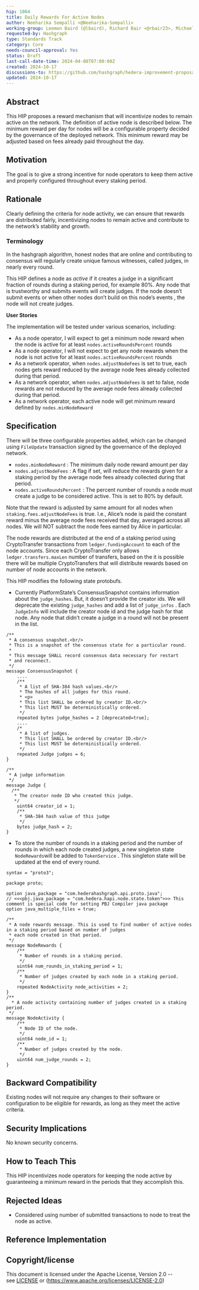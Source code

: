 ```yaml
---
hip: 1064
title: Daily Rewards For Active Nodes
author: Neeharika Sompalli <@Neeharika-Sompalli>
working-group: Leemon Baird (@lbaird), Richard Bair <@rbair23>, Michael Tinker <@tinker-michaelj>
requested-by: Hashgraph
type: Standards Track
category: Core
needs-council-approval: Yes
status: Draft
last-call-date-time: 2024-04-08T07:00:00Z
created: 2024-10-17
discussions-to: https://github.com/hashgraph/hedera-improvement-proposal/discussions/1063
updated: 2024-10-17
---
```


## Abstract

This HIP proposes a reward mechanism that will incentivize nodes to remain active on the network. The definition of active node is described below. The minimum reward per day for nodes will be a configurable property decided by the governance of the deployed network. This minimum reward may be adjusted based on fees already paid throughout the day.

## Motivation

The goal is to give a strong incentive for node operators to keep them active and properly configured throughout every staking period.

## Rationale

Clearly defining the criteria for node activity, we can ensure that rewards are distributed fairly, incentivizing nodes to remain active and contribute to the network’s stability and growth.

### Terminology

In the hashgraph algorithm, honest nodes that are online and contributing to consensus will regularly create unique famous witnesses, called judges, in nearly every round.

This HIP defines a node as *active* if it creates a judge in a significant fraction of rounds during a staking period, for example 80%. Any node that is trustworthy and submits events will create judges. If the node doesn’t submit events or when other nodes don’t build on this node’s events ,  the node will not create judges.

**User Stories**

The implementation will be tested under various scenarios, including:

- As a node operator, I will expect to get a minimum node reward when the node is active for at least `nodes.activeRoundsPercent`  rounds
- As a node operator, I will not expect to get any node rewards when the node is not active for at least `nodes.activeRoundsPercent`  rounds
- As a network operator, when `nodes.adjustNodeFees` is set to true, each nodes gets reward reduced by the average node fees already collected during that period.
- As a network operator, when `nodes.adjustNodeFees` is set to false, node rewards are not reduced by the average node fees already collected during that period.
- As  a network operator, each active node will get minimum reward defined by `nodes.minNodeReward`

## Specification

There will be three configurable properties added, which can be changed using `FileUpdate` transaction signed by the governance of the deployed network.

- `nodes.minNodeReward` : The minimum daily node reward amount per day
- `nodes.adjustNodeFees` : A flag if set, will reduce the rewards given for a staking period by the average node fees already collected during that period.
- `nodes.activeRoundsPercent` : The percent number of rounds a node must create a judge to be considered active. This is set to 80% by default.

Note that the reward is adjusted by same amount for all nodes when `staking.fees.adjustNodeFees` is true. I.e., Alice’s node is paid the constant reward minus the average node fees received that day, averaged across all nodes. We will NOT subtract the node fees earned by Alice in particular.

The node rewards are distributed at the end of a staking period using CryptoTransfer transactions from `ledger.fundingAccount` to each of the node accounts. Since each CryptoTransfer only allows `ledger.transfers.maxLen` number of transfers, based on the it is possible there will be multiple CryptoTransfers that will distribute rewards based on number of node accounts in the network.

This HIP modifies the following state protobufs.

- Currently PlatformState’s ConsensusSnapshot contains information about the `judge_hashes`. But, it doesn’t provide the creator ids. We will deprecate the existing `judge_hashes`  and add a list of `judge_infos` . Each `JudgeInfo` will include the creator node id and the judge hash for that node. Any node that didn’t create a judge in a round will not be present in the list.

```
/**
 * A consensus snapshot.<br/>
 * This is a snapshot of the consensus state for a particular round.
 *
 * This message SHALL record consensus data necessary for restart
 * and reconnect.
 */
message ConsensusSnapshot {
    ....
    /**
     * A list of SHA-384 hash values.<br/>
     * The hashes of all judges for this round.
     * <p>
     * This list SHALL be ordered by creator ID.<br/>
     * This list MUST be deterministically ordered.
     */
    repeated bytes judge_hashes = 2 [deprecated=true];
    ....
    /*
     * A list of judges.
     * This list SHALL be ordered by creator ID.<br/>
     * This list MUST be deterministically ordered.
     */
    repeated Judge judges = 6;
}

/**
 * A judge information
 */
message Judge {
  /**
   * The creator node ID who created this judge.
   */
    uint64 creator_id = 1;
    /**
     * SHA-384 hash value of this judge
     */
    bytes judge_hash = 2;
}
```

- To store the number of rounds in a staking period and the number of rounds in which each node created judges, a new singleton state `NodeRewards`will be added to `TokenService` . This singleton state will be updated at the end of every round.

```
syntax = "proto3";

package proto;

option java_package = "com.hederahashgraph.api.proto.java";
// <<<pbj.java_package = "com.hedera.hapi.node.state.token">>> This comment is special code for setting PBJ Compiler java package
option java_multiple_files = true;

/**
 * A node rewards message. This is used to find number of active nodes in a staking period based on number of judges
 * each node created in that period.
 */
message NodeRewards {
    /**
     * Number of rounds in a staking period.
     */
    uint64 num_rounds_in_staking_period = 1;
    /**
     * Number of judges created by each node in a staking period.
     */
    repeated NodeActivity node_activities = 2;
}
/**
  * A node activity containing number of judges created in a staking period.
 */
message NodeActivity {
    /**
     * Node ID of the node.
     */
    uint64 node_id = 1;
    /**
     * Number of judges created by the node.
     */
    uint64 num_judge_rounds = 2;
}
```

## Backward Compatibility

Existing nodes will not require any changes to their software or configuration to be eligible for rewards, as long as they meet the active criteria.

## Security Implications

No known security concerns.

## How to Teach This

This HIP incentivizes node operators for keeping the node active by guaranteeing a minimum reward in the periods that they accomplish this.

## Rejected Ideas

- Considered using number of submitted transactions to node to treat the node as active.

## Reference Implementation

## Copyright/license

This document is licensed under the Apache License, Version 2.0 -- see [LICENSE](https://github.com/Neeharika-Sompalli/hedera-improvement-proposal/blob/1cad867e75071dad048ec633e04e208ca242c0df/LICENSE) or (https://www.apache.org/licenses/LICENSE-2.0)